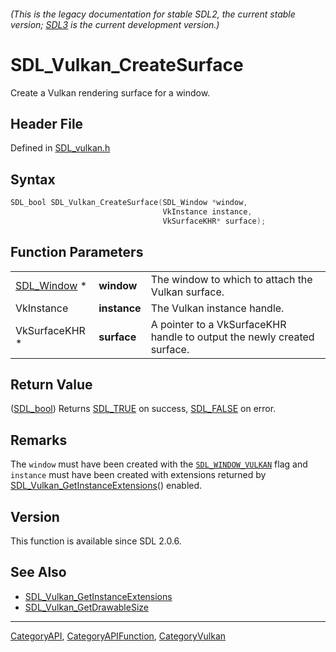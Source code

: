 ###### (This is the legacy documentation for stable SDL2, the current stable version; [SDL3](https://wiki.libsdl.org/SDL3/) is the current development version.)
# SDL_Vulkan_CreateSurface

Create a Vulkan rendering surface for a window.

## Header File

Defined in [SDL_vulkan.h](https://github.com/libsdl-org/SDL/blob/SDL2/include/SDL_vulkan.h)

## Syntax

```c
SDL_bool SDL_Vulkan_CreateSurface(SDL_Window *window,
                                  VkInstance instance,
                                  VkSurfaceKHR* surface);
```

## Function Parameters

|                            |              |                                                                         |
| -------------------------- | ------------ | ----------------------------------------------------------------------- |
| [SDL_Window](SDL_Window) * | **window**   | The window to which to attach the Vulkan surface.                       |
| VkInstance                 | **instance** | The Vulkan instance handle.                                             |
| VkSurfaceKHR *             | **surface**  | A pointer to a VkSurfaceKHR handle to output the newly created surface. |

## Return Value

([SDL_bool](SDL_bool)) Returns [SDL_TRUE](SDL_TRUE) on success,
[SDL_FALSE](SDL_FALSE) on error.

## Remarks

The `window` must have been created with the
[`SDL_WINDOW_VULKAN`](SDL_WINDOW_VULKAN) flag and `instance` must have been
created with extensions returned by
[SDL_Vulkan_GetInstanceExtensions](SDL_Vulkan_GetInstanceExtensions)()
enabled.

## Version

This function is available since SDL 2.0.6.

## See Also

- [SDL_Vulkan_GetInstanceExtensions](SDL_Vulkan_GetInstanceExtensions)
- [SDL_Vulkan_GetDrawableSize](SDL_Vulkan_GetDrawableSize)

----
[CategoryAPI](CategoryAPI), [CategoryAPIFunction](CategoryAPIFunction), [CategoryVulkan](CategoryVulkan)

